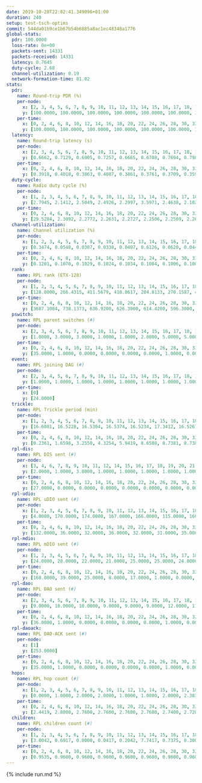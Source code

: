 ```yaml
---
date: 2019-10-28T22:02:41.349096+01:00
duration: 240
setup: test-tsch-optims
commit: 544da01b9ce1b67b54b6885a8ac1ec48348a1776
global-stats:
  pdr: 100.0000
  loss-rate: 0e+00
  packets-sent: 14331
  packets-received: 14331
  latency: 0.7645
  duty-cycle: 2.68
  channel-utilization: 0.19
  network-formation-time: 81.02
stats:
  pdr:
    name: Round-trip PDR (%)
    per-node:
      x: [2, 3, 4, 5, 6, 7, 8, 9, 10, 11, 12, 13, 14, 15, 16, 17, 18, 19, 20, 21, 22, 23, 24, 25]
      y: [100.0000, 100.0000, 100.0000, 100.0000, 100.0000, 100.0000, 100.0000, 100.0000, 100.0000, 100.0000, 100.0000, 100.0000, 100.0000, 100.0000, 100.0000, 100.0000, 100.0000, 100.0000, 100.0000, 100.0000, 100.0000, 100.0000, 100.0000, 100.0000]
    per-time:
      x: [0, 2, 4, 6, 8, 10, 12, 14, 16, 18, 20, 22, 24, 26, 28, 30, 32, 34, 36, 38, 40, 42, 44, 46, 48, 50, 52, 54, 56, 58, 60, 62, 64, 66, 68, 70, 72, 74, 76, 78, 80, 82, 84, 86, 88, 90, 92, 94, 96, 98, 100, 102, 104, 106, 108, 110, 112, 114, 116, 118, 120, 122, 124, 126, 128, 130, 132, 134, 136, 138, 140, 142, 144, 146, 148, 150, 152, 154, 156, 158, 160, 162, 164, 166, 168, 170, 172, 174, 176, 178, 180, 182, 184, 186, 188, 190, 192, 194, 196, 198, 200, 202, 204, 206, 208, 210, 212, 214, 216, 218, 220, 222, 224, 226, 228, 230, 232, 234, 236, 238, 240]
      y: [100.0000, 100.0000, 100.0000, 100.0000, 100.0000, 100.0000, 100.0000, 100.0000, 100.0000, 100.0000, 100.0000, 100.0000, 100.0000, 100.0000, 100.0000, 100.0000, 100.0000, 100.0000, 100.0000, 100.0000, 100.0000, 100.0000, 100.0000, 100.0000, 100.0000, 100.0000, 100.0000, 100.0000, 100.0000, 100.0000, 100.0000, 100.0000, 100.0000, 100.0000, 100.0000, 100.0000, 100.0000, 100.0000, 100.0000, 100.0000, 100.0000, 100.0000, 100.0000, 100.0000, 100.0000, 100.0000, 100.0000, 100.0000, 100.0000, 100.0000, 100.0000, 100.0000, 100.0000, 100.0000, 100.0000, 100.0000, 100.0000, 100.0000, 100.0000, 100.0000, 100.0000, 100.0000, 100.0000, 100.0000, 100.0000, 100.0000, 100.0000, 100.0000, 100.0000, 100.0000, 100.0000, 100.0000, 100.0000, 100.0000, 100.0000, 100.0000, 100.0000, 100.0000, 100.0000, 100.0000, 100.0000, 100.0000, 100.0000, 100.0000, 100.0000, 100.0000, 100.0000, 100.0000, 100.0000, 100.0000, 100.0000, 100.0000, 100.0000, 100.0000, 100.0000, 100.0000, 100.0000, 100.0000, 100.0000, 100.0000, 100.0000, 100.0000, 100.0000, 100.0000, 100.0000, 100.0000, 100.0000, 100.0000, 100.0000, 100.0000, 100.0000, 100.0000, 100.0000, 100.0000, 100.0000, 100.0000, 100.0000, 100.0000, 100.0000, 100.0000, null]
  latency:
    name: Round-trip latency (s)
    per-node:
      x: [2, 3, 4, 5, 6, 7, 8, 9, 10, 11, 12, 13, 14, 15, 16, 17, 18, 19, 20, 21, 22, 23, 24, 25]
      y: [0.6662, 0.7129, 0.6905, 0.7257, 0.6665, 0.6708, 0.7694, 0.7980, 0.6500, 0.6906, 0.7554, 0.6868, 0.7084, 0.7752, 0.7285, 0.8183, 0.7795, 0.7965, 0.8443, 0.8418, 0.7942, 0.9070, 0.9227, 0.9390]
    per-time:
      x: [0, 2, 4, 6, 8, 10, 12, 14, 16, 18, 20, 22, 24, 26, 28, 30, 32, 34, 36, 38, 40, 42, 44, 46, 48, 50, 52, 54, 56, 58, 60, 62, 64, 66, 68, 70, 72, 74, 76, 78, 80, 82, 84, 86, 88, 90, 92, 94, 96, 98, 100, 102, 104, 106, 108, 110, 112, 114, 116, 118, 120, 122, 124, 126, 128, 130, 132, 134, 136, 138, 140, 142, 144, 146, 148, 150, 152, 154, 156, 158, 160, 162, 164, 166, 168, 170, 172, 174, 176, 178, 180, 182, 184, 186, 188, 190, 192, 194, 196, 198, 200, 202, 204, 206, 208, 210, 212, 214, 216, 218, 220, 222, 224, 226, 228, 230, 232, 234, 236, 238, 240]
      y: [0.3918, 0.4018, 0.3863, 0.4087, 0.3861, 0.3761, 0.3709, 0.3598, 0.3565, 0.3495, 0.4092, 0.3725, 0.3532, 0.3384, 0.3740, 0.3415, 0.3638, 0.3784, 0.3455, 0.3221, 0.3407, 0.3452, 0.3461, 0.3336, 0.3124, 0.3201, 0.3309, 0.3292, 0.3496, 0.3482, 0.3534, 0.3288, 0.3396, 0.3206, 0.3314, 0.3243, 0.3556, 0.3200, 0.3136, 0.3211, 0.3113, 0.3207, 0.3607, 0.3424, 0.3312, 0.3572, 0.3323, 0.3754, 0.3664, 0.3741, 0.3199, 0.3614, 0.3820, 0.5344, 0.5961, 0.4977, 0.4883, 0.3975, 0.3296, 0.7523, 1.1001, 0.7355, 0.4939, 0.4436, 0.4371, 0.7495, 1.2811, 1.2610, 0.9406, 0.7726, 0.5082, 0.7988, 1.2721, 1.2624, 1.2919, 1.2294, 0.9881, 0.9257, 1.2998, 1.2887, 1.3078, 1.2852, 1.2786, 1.2376, 1.2836, 1.2837, 1.2650, 1.2742, 1.2673, 1.2882, 1.2608, 1.2782, 1.2527, 1.2817, 1.2588, 1.2594, 1.2785, 1.2592, 1.2680, 1.2543, 1.2597, 1.2669, 1.2720, 1.2606, 1.2917, 1.2698, 1.2734, 1.2571, 1.2519, 1.2568, 1.2755, 1.2534, 1.2662, 1.2672, 1.2654, 1.2681, 1.2798, 1.2762, 1.2876, 1.2360, null]
  duty-cycle:
    name: Radio duty cycle (%)
    per-node:
      x: [1, 2, 3, 4, 5, 6, 7, 8, 9, 10, 11, 12, 13, 14, 15, 16, 17, 18, 19, 20, 21, 22, 23, 24, 25]
      y: [2.7945, 2.1412, 2.5049, 2.4926, 2.2997, 3.5971, 2.4638, 2.1025, 2.2114, 2.3722, 2.3209, 2.3460, 2.4737, 2.3807, 2.3775, 2.7884, 2.5900, 2.5000, 2.3962, 2.4118, 2.3009, 2.3994, 2.4280, 2.3914, 2.3637]
    per-time:
      x: [0, 2, 4, 6, 8, 10, 12, 14, 16, 18, 20, 22, 24, 26, 28, 30, 32, 34, 36, 38, 40, 42, 44, 46, 48, 50, 52, 54, 56, 58, 60, 62, 64, 66, 68, 70, 72, 74, 76, 78, 80, 82, 84, 86, 88, 90, 92, 94, 96, 98, 100, 102, 104, 106, 108, 110, 112, 114, 116, 118, 120, 122, 124, 126, 128, 130, 132, 134, 136, 138, 140, 142, 144, 146, 148, 150, 152, 154, 156, 158, 160, 162, 164, 166, 168, 170, 172, 174, 176, 178, 180, 182, 184, 186, 188, 190, 192, 194, 196, 198, 200, 202, 204, 206, 208, 210, 212, 214, 216, 218, 220, 222, 224, 226, 228, 230, 232, 234, 236, 238]
      y: [29.5284, 2.3092, 2.2772, 2.2631, 2.2727, 2.2506, 2.2509, 2.2605, 2.2287, 2.2714, 2.2415, 2.2606, 2.2535, 2.2445, 2.2713, 2.2394, 2.2431, 2.2411, 2.2386, 2.2283, 2.2264, 2.2314, 2.2423, 2.2503, 2.2303, 2.2192, 2.2203, 2.2362, 2.2497, 2.2611, 2.2401, 2.2556, 2.2279, 2.2375, 2.2366, 2.2136, 2.2278, 2.2329, 2.2049, 2.2212, 2.2252, 2.2030, 2.2230, 2.2584, 2.2134, 2.2132, 2.2152, 2.2351, 2.2456, 2.2046, 2.2087, 2.2165, 2.2175, 2.2121, 2.1987, 3.5775, 3.4897, 3.4626, 3.1985, 2.2032, 2.2161, 2.2032, 2.2128, 2.2139, 2.2106, 2.2180, 2.2286, 2.2143, 2.2121, 2.2252, 2.2257, 2.2255, 2.2137, 2.2011, 2.2029, 2.2160, 2.2206, 2.2214, 2.2273, 2.2321, 2.2232, 2.2172, 2.2131, 2.2078, 2.2197, 2.2384, 2.2403, 2.2204, 2.1989, 2.2074, 2.2113, 2.2128, 2.1956, 2.2108, 2.2195, 2.2164, 2.2179, 2.2177, 2.2103, 2.2053, 2.2252, 2.2157, 2.2212, 2.2149, 2.2128, 2.2377, 2.2123, 2.2128, 2.2069, 2.2221, 2.2094, 2.2235, 2.2138, 2.2098, 2.2176, 2.2149, 2.2246, 2.2159, 2.2258, 2.1974]
  channel-utilization:
    name: Channel utilization (%)
    per-node:
      x: [1, 2, 3, 4, 5, 6, 7, 8, 9, 10, 11, 12, 13, 14, 15, 16, 17, 18, 19, 20, 21, 22, 23, 24, 25]
      y: [0.3474, 0.0548, 0.0307, 0.0338, 0.0407, 0.6126, 0.0620, 0.0441, 0.0328, 0.0743, 0.0323, 0.0563, 0.1133, 0.0307, 0.0596, 0.2130, 0.0313, 0.0614, 0.0564, 0.0679, 0.0431, 0.0591, 0.0317, 0.0314, 0.0325]
    per-time:
      x: [0, 2, 4, 6, 8, 10, 12, 14, 16, 18, 20, 22, 24, 26, 28, 30, 32, 34, 36, 38, 40, 42, 44, 46, 48, 50, 52, 54, 56, 58, 60, 62, 64, 66, 68, 70, 72, 74, 76, 78, 80, 82, 84, 86, 88, 90, 92, 94, 96, 98, 100, 102, 104, 106, 108, 110, 112, 114, 116, 118, 120, 122, 124, 126, 128, 130, 132, 134, 136, 138, 140, 142, 144, 146, 148, 150, 152, 154, 156, 158, 160, 162, 164, 166, 168, 170, 172, 174, 176, 178, 180, 182, 184, 186, 188, 190, 192, 194, 196, 198, 200, 202, 204, 206, 208, 210, 212, 214, 216, 218, 220, 222, 224, 226, 228, 230, 232, 234, 236, 238]
      y: [0.1201, 0.1070, 0.1029, 0.1024, 0.1034, 0.1004, 0.1006, 0.1005, 0.0962, 0.1017, 0.0950, 0.1007, 0.1010, 0.0964, 0.1044, 0.0950, 0.0929, 0.0947, 0.0919, 0.0902, 0.0915, 0.0914, 0.0944, 0.0948, 0.0889, 0.0863, 0.0883, 0.0921, 0.0968, 0.0987, 0.0955, 0.0940, 0.0917, 0.0928, 0.0924, 0.0848, 0.0916, 0.0924, 0.0822, 0.0902, 0.0879, 0.0848, 0.0888, 0.0981, 0.0877, 0.0876, 0.0905, 0.0919, 0.0976, 0.0854, 0.0918, 0.0890, 0.0899, 0.0870, 0.0846, 0.6314, 0.5541, 0.5575, 0.4316, 0.0829, 0.0888, 0.0843, 0.0874, 0.0883, 0.0866, 0.0898, 0.0904, 0.0877, 0.0857, 0.0888, 0.0901, 0.0922, 0.0873, 0.0834, 0.0839, 0.0870, 0.0890, 0.0889, 0.0902, 0.0919, 0.0894, 0.0879, 0.0868, 0.0847, 0.0893, 0.0941, 0.0946, 0.0871, 0.0833, 0.0857, 0.0868, 0.0851, 0.0811, 0.0844, 0.0882, 0.0853, 0.0868, 0.0877, 0.0861, 0.0852, 0.0894, 0.0864, 0.0875, 0.0871, 0.0876, 0.0936, 0.0867, 0.0866, 0.0849, 0.0911, 0.0851, 0.0893, 0.0866, 0.0856, 0.0903, 0.0887, 0.0924, 0.0895, 0.0906, 0.0779]
  rank:
    name: RPL rank (ETX-128)
    per-node:
      x: [1, 2, 3, 4, 5, 6, 7, 8, 9, 10, 11, 12, 13, 14, 15, 16, 17, 18, 19, 20, 21, 22, 23, 24, 25]
      y: [128.0000, 266.4315, 411.5679, 410.0617, 284.8133, 270.1587, 405.6488, 525.1306, 579.8490, 425.7901, 569.1893, 424.5620, 439.0082, 579.9476, 528.4855, 435.3388, 565.9715, 845.2016, 611.9057, 664.2602, 677.8653, 884.2881, 740.9919, 758.2735, 1056.9878]
    per-time:
      x: [0, 2, 4, 6, 8, 10, 12, 14, 16, 18, 20, 22, 24, 26, 28, 30, 32, 34, 36, 38, 40, 42, 44, 46, 48, 50, 52, 54, 56, 58, 60, 62, 64, 66, 68, 70, 72, 74, 76, 78, 80, 82, 84, 86, 88, 90, 92, 94, 96, 98, 100, 102, 104, 106, 108, 110, 112, 114, 116, 118, 120, 122, 124, 126, 128, 130, 132, 134, 136, 138, 140, 142, 144, 146, 148, 150, 152, 154, 156, 158, 160, 162, 164, 166, 168, 170, 172, 174, 176, 178, 180, 182, 184, 186, 188, 190, 192, 194, 196, 198, 200, 202, 204, 206, 208, 210, 212, 214, 216, 218, 220, 222, 224, 226, 228, 230, 232, 234, 236, 238]
      y: [3687.1084, 738.1373, 636.9200, 626.3000, 614.4200, 596.3000, 600.7059, 589.3200, 586.6346, 567.1154, 548.0000, 552.5000, 561.3725, 549.0577, 527.8000, 534.7800, 531.6800, 514.2000, 504.5600, 507.2157, 500.6863, 499.8600, 503.9200, 504.3800, 529.0600, 520.4000, 523.8800, 524.1800, 533.0000, 529.5490, 520.5400, 516.2941, 506.0200, 506.2000, 494.6275, 486.3200, 484.3269, 490.8627, 480.2157, 476.7451, 473.0600, 476.4706, 473.7843, 499.7400, 496.8400, 502.8400, 496.9200, 497.7843, 493.3889, 473.9800, 475.1765, 478.1800, 475.8400, 473.3200, 478.4400, 433.1571, 286.4007, 284.0629, 291.9313, 469.9800, 470.5600, 469.7400, 469.3000, 473.1800, 471.9200, 489.2157, 494.2800, 497.4000, 488.6200, 490.2000, 488.6471, 476.4706, 472.6667, 466.0400, 474.3269, 462.3800, 467.4800, 467.6600, 469.6600, 464.8800, 463.7800, 472.2745, 467.6667, 465.3000, 463.8600, 465.9020, 463.1000, 462.4600, 463.6000, 459.6200, 462.2745, 464.3000, 463.7800, 462.2000, 469.1000, 471.7059, 468.0980, 469.9600, 473.6600, 473.5400, 467.1176, 461.7800, 459.3600, 461.4800, 466.3600, 497.4000, 496.1400, 492.2941, 490.1600, 488.5490, 488.6538, 489.4118, 487.6200, 496.2800, 502.7000, 504.5660, 493.6471, 494.2941, 494.8235, 493.5400]
  pswitch:
    name: RPL parent switches (#)
    per-node:
      x: [2, 3, 4, 5, 6, 7, 8, 9, 10, 11, 12, 13, 14, 15, 16, 17, 18, 19, 20, 21, 22, 23, 24, 25]
      y: [1.0000, 3.0000, 3.0000, 1.0000, 1.0000, 2.0000, 5.0000, 5.0000, 3.0000, 3.0000, 2.0000, 3.0000, 8.0000, 1.0000, 2.0000, 7.0000, 3.0000, 4.0000, 6.0000, 5.0000, 3.0000, 8.0000, 5.0000, 6.0000]
    per-time:
      x: [0, 2, 4, 6, 8, 10, 12, 14, 16, 18, 20, 22, 24, 26, 28, 30, 32, 34, 36, 38, 40, 42, 44, 46, 48, 50, 52, 54, 56, 58, 60, 62, 64, 66, 68, 70, 72, 74, 76, 78, 80, 82, 84, 86, 88, 90, 92, 94, 96, 98, 100, 102, 104, 106, 108, 110, 112, 114, 116, 118, 120, 122, 124, 126, 128, 130, 132, 134, 136, 138, 140, 142, 144, 146, 148, 150, 152, 154, 156, 158, 160, 162, 164, 166, 168, 170, 172, 174, 176, 178, 180, 182, 184, 186, 188, 190, 192, 194, 196, 198, 200, 202, 204, 206, 208, 210, 212, 214, 216, 218, 220, 222, 224, 226, 228, 230, 232, 234, 236]
      y: [35.0000, 1.0000, 0.0000, 0.0000, 0.0000, 0.0000, 1.0000, 0.0000, 2.0000, 2.0000, 0.0000, 0.0000, 1.0000, 2.0000, 0.0000, 0.0000, 0.0000, 0.0000, 0.0000, 1.0000, 1.0000, 0.0000, 0.0000, 0.0000, 0.0000, 0.0000, 0.0000, 0.0000, 1.0000, 1.0000, 0.0000, 1.0000, 0.0000, 0.0000, 1.0000, 0.0000, 2.0000, 1.0000, 1.0000, 1.0000, 0.0000, 1.0000, 1.0000, 0.0000, 0.0000, 0.0000, 0.0000, 1.0000, 4.0000, 0.0000, 1.0000, 0.0000, 0.0000, 0.0000, 0.0000, 3.0000, 0.0000, 0.0000, 0.0000, 0.0000, 0.0000, 0.0000, 0.0000, 0.0000, 0.0000, 1.0000, 0.0000, 0.0000, 0.0000, 0.0000, 1.0000, 1.0000, 1.0000, 0.0000, 2.0000, 0.0000, 0.0000, 0.0000, 0.0000, 0.0000, 0.0000, 1.0000, 1.0000, 0.0000, 0.0000, 1.0000, 0.0000, 0.0000, 0.0000, 0.0000, 1.0000, 0.0000, 0.0000, 0.0000, 0.0000, 1.0000, 1.0000, 0.0000, 0.0000, 0.0000, 1.0000, 0.0000, 0.0000, 0.0000, 0.0000, 0.0000, 0.0000, 1.0000, 0.0000, 1.0000, 2.0000, 1.0000, 0.0000, 0.0000, 0.0000, 3.0000, 1.0000, 1.0000, 1.0000]
  event:
    name: RPL joining DAG (#)
    per-node:
      x: [2, 3, 4, 5, 6, 7, 8, 9, 10, 11, 12, 13, 14, 15, 16, 17, 18, 19, 20, 21, 22, 23, 24, 25]
      y: [1.0000, 1.0000, 1.0000, 1.0000, 1.0000, 1.0000, 1.0000, 1.0000, 1.0000, 1.0000, 1.0000, 1.0000, 1.0000, 1.0000, 1.0000, 1.0000, 1.0000, 1.0000, 1.0000, 1.0000, 1.0000, 1.0000, 1.0000, 1.0000]
    per-time:
      x: [0]
      y: [24.0000]
  trickle:
    name: RPL Trickle period (min)
    per-node:
      x: [1, 2, 3, 4, 5, 6, 7, 8, 9, 10, 11, 12, 13, 14, 15, 16, 17, 18, 19, 20, 21, 22, 23, 24, 25]
      y: [16.6081, 16.5228, 16.5304, 16.5374, 16.5234, 17.3412, 16.5267, 16.4687, 16.4498, 16.5329, 16.4590, 16.3214, 16.3871, 16.5494, 16.5248, 16.3990, 16.5771, 16.5301, 16.4629, 16.4714, 16.4133, 16.4228, 16.5280, 16.5200, 16.5239]
    per-time:
      x: [0, 2, 4, 6, 8, 10, 12, 14, 16, 18, 20, 22, 24, 26, 28, 30, 32, 34, 36, 38, 40, 42, 44, 46, 48, 50, 52, 54, 56, 58, 60, 62, 64, 66, 68, 70, 72, 74, 76, 78, 80, 82, 84, 86, 88, 90, 92, 94, 96, 98, 100, 102, 104, 106, 108, 110, 112, 114, 116, 118, 120, 122, 124, 126, 128, 130, 132, 134, 136, 138, 140, 142, 144, 146, 148, 150, 152, 154, 156, 158, 160, 162, 164, 166, 168, 170, 172, 174, 176, 178, 180, 182, 184, 186, 188, 190, 192, 194, 196, 198, 200, 202, 204, 206, 208, 210, 212, 214, 216, 218, 220, 222, 224, 226, 228, 230, 232, 234, 236, 238]
      y: [0.2361, 1.6598, 3.2550, 4.3254, 5.9419, 8.6508, 8.7381, 8.7381, 8.7381, 16.9721, 17.4763, 17.4763, 17.4763, 17.4763, 17.4763, 17.4763, 17.4763, 17.4763, 17.4763, 17.4763, 17.4763, 17.4763, 17.4763, 17.4763, 17.4763, 17.4763, 17.4763, 17.4763, 17.4763, 17.4763, 17.4763, 17.4763, 17.4763, 17.4763, 17.4763, 17.4763, 17.4763, 17.4763, 17.4763, 17.4763, 17.4763, 17.4763, 17.4763, 17.4763, 17.4763, 17.4763, 17.4763, 17.4763, 17.4763, 17.4763, 17.4763, 17.4763, 17.4763, 17.4763, 17.4763, 17.4763, 17.4763, 17.4763, 17.4763, 17.4763, 17.4763, 17.4763, 17.4763, 17.4763, 17.4763, 17.4763, 17.4763, 17.4763, 17.4763, 17.4763, 17.4763, 17.4763, 17.4763, 17.4763, 17.4763, 17.4763, 17.4763, 17.4763, 17.4763, 17.4763, 17.4763, 17.4763, 17.4763, 17.4763, 17.4763, 17.4763, 17.4763, 17.4763, 17.4763, 17.4763, 17.4763, 17.4763, 17.4763, 17.4763, 17.4763, 17.4763, 17.4763, 17.4763, 17.4763, 17.4763, 17.4763, 17.4763, 17.4763, 17.4763, 17.4763, 17.4763, 17.4763, 17.4763, 17.4763, 17.4763, 17.4763, 17.4763, 17.4763, 17.4763, 17.4763, 17.4763, 17.4763, 17.4763, 17.4763, 17.4763]
  rpl-dis:
    name: RPL DIS sent (#)
    per-node:
      x: [3, 4, 6, 7, 8, 9, 10, 11, 12, 14, 15, 16, 17, 18, 19, 20, 21, 22, 23, 24, 25]
      y: [2.0000, 1.0000, 3.0000, 1.0000, 1.0000, 1.0000, 1.0000, 1.0000, 1.0000, 1.0000, 2.0000, 1.0000, 2.0000, 3.0000, 1.0000, 1.0000, 1.0000, 2.0000, 1.0000, 1.0000, 2.0000]
    per-time:
      x: [0, 2, 4, 6, 8, 10, 12, 14, 16, 18, 20, 22, 24, 26, 28, 30, 32, 34, 36, 38, 40, 42, 44, 46, 48, 50, 52, 54, 56, 58, 60, 62, 64, 66, 68, 70, 72, 74, 76, 78, 80, 82, 84, 86, 88, 90, 92, 94, 96, 98, 100, 102, 104, 106, 108, 110, 112, 114]
      y: [27.0000, 0.0000, 0.0000, 0.0000, 0.0000, 0.0000, 0.0000, 0.0000, 0.0000, 0.0000, 0.0000, 0.0000, 0.0000, 0.0000, 0.0000, 0.0000, 0.0000, 0.0000, 0.0000, 0.0000, 0.0000, 0.0000, 0.0000, 0.0000, 0.0000, 0.0000, 0.0000, 0.0000, 0.0000, 0.0000, 0.0000, 0.0000, 0.0000, 0.0000, 0.0000, 0.0000, 0.0000, 0.0000, 0.0000, 0.0000, 0.0000, 0.0000, 0.0000, 0.0000, 0.0000, 0.0000, 0.0000, 0.0000, 0.0000, 0.0000, 0.0000, 0.0000, 0.0000, 0.0000, 0.0000, 0.0000, 1.0000, 2.0000]
  rpl-udio:
    name: RPL uDIO sent (#)
    per-node:
      x: [1, 2, 3, 4, 5, 6, 7, 8, 9, 10, 11, 12, 13, 14, 15, 16, 17, 18, 19, 20, 21, 22, 23, 24, 25]
      y: [4.0000, 170.0000, 174.0000, 167.0000, 166.0000, 115.0000, 160.0000, 167.0000, 162.0000, 161.0000, 175.0000, 173.0000, 160.0000, 174.0000, 164.0000, 148.0000, 174.0000, 168.0000, 175.0000, 170.0000, 168.0000, 170.0000, 171.0000, 164.0000, 163.0000]
    per-time:
      x: [0, 2, 4, 6, 8, 10, 12, 14, 16, 18, 20, 22, 24, 26, 28, 30, 32, 34, 36, 38, 40, 42, 44, 46, 48, 50, 52, 54, 56, 58, 60, 62, 64, 66, 68, 70, 72, 74, 76, 78, 80, 82, 84, 86, 88, 90, 92, 94, 96, 98, 100, 102, 104, 106, 108, 110, 112, 114, 116, 118, 120, 122, 124, 126, 128, 130, 132, 134, 136, 138, 140, 142, 144, 146, 148, 150, 152, 154, 156, 158, 160, 162, 164, 166, 168, 170, 172, 174, 176, 178, 180, 182, 184, 186, 188, 190, 192, 194, 196, 198, 200, 202, 204, 206, 208, 210, 212, 214, 216, 218, 220, 222, 224, 226, 228, 230, 232, 234, 236, 238, 240]
      y: [132.0000, 36.0000, 32.0000, 36.0000, 32.0000, 31.0000, 35.0000, 26.0000, 35.0000, 31.0000, 33.0000, 36.0000, 36.0000, 23.0000, 31.0000, 33.0000, 32.0000, 32.0000, 28.0000, 37.0000, 26.0000, 33.0000, 32.0000, 38.0000, 32.0000, 30.0000, 33.0000, 33.0000, 28.0000, 30.0000, 38.0000, 34.0000, 35.0000, 30.0000, 32.0000, 27.0000, 32.0000, 32.0000, 31.0000, 33.0000, 27.0000, 32.0000, 33.0000, 33.0000, 33.0000, 29.0000, 38.0000, 29.0000, 31.0000, 33.0000, 25.0000, 32.0000, 32.0000, 33.0000, 35.0000, 31.0000, 39.0000, 30.0000, 31.0000, 31.0000, 40.0000, 29.0000, 31.0000, 33.0000, 31.0000, 33.0000, 36.0000, 31.0000, 35.0000, 31.0000, 32.0000, 36.0000, 31.0000, 34.0000, 30.0000, 31.0000, 28.0000, 35.0000, 36.0000, 34.0000, 32.0000, 32.0000, 29.0000, 31.0000, 32.0000, 35.0000, 32.0000, 31.0000, 31.0000, 32.0000, 32.0000, 32.0000, 31.0000, 35.0000, 32.0000, 35.0000, 27.0000, 27.0000, 33.0000, 30.0000, 32.0000, 32.0000, 31.0000, 30.0000, 29.0000, 39.0000, 30.0000, 36.0000, 32.0000, 26.0000, 34.0000, 36.0000, 32.0000, 30.0000, 33.0000, 33.0000, 34.0000, 31.0000, 32.0000, 35.0000, 5.0000]
  rpl-mdio:
    name: RPL mDIO sent (#)
    per-node:
      x: [1, 2, 3, 4, 5, 6, 7, 8, 9, 10, 11, 12, 13, 14, 15, 16, 17, 18, 19, 20, 21, 22, 23, 24, 25]
      y: [24.0000, 28.0000, 22.0000, 21.0000, 25.0000, 25.0000, 24.0000, 25.0000, 25.0000, 21.0000, 22.0000, 27.0000, 27.0000, 22.0000, 21.0000, 23.0000, 21.0000, 22.0000, 24.0000, 25.0000, 24.0000, 23.0000, 23.0000, 24.0000, 22.0000]
    per-time:
      x: [0, 2, 4, 6, 8, 10, 12, 14, 16, 18, 20, 22, 24, 26, 28, 30, 32, 34, 36, 38, 40, 42, 44, 46, 48, 50, 52, 54, 56, 58, 60, 62, 64, 66, 68, 70, 72, 74, 76, 78, 80, 82, 84, 86, 88, 90, 92, 94, 96, 98, 100, 102, 104, 106, 108, 110, 112, 114, 116, 118, 120, 122, 124, 126, 128, 130, 132, 134, 136, 138, 140, 142, 144, 146, 148, 150, 152, 154, 156, 158, 160, 162, 164, 166, 168, 170, 172, 174, 176, 178, 180, 182, 184, 186, 188, 190, 192, 194, 196, 198, 200, 202, 204, 206, 208, 210, 212, 214, 216, 218, 220, 222, 224, 226, 228, 230, 232, 234, 236, 238, 240]
      y: [160.0000, 39.0000, 25.0000, 8.0000, 17.0000, 1.0000, 0.0000, 13.0000, 7.0000, 5.0000, 0.0000, 0.0000, 0.0000, 2.0000, 5.0000, 4.0000, 5.0000, 9.0000, 0.0000, 0.0000, 0.0000, 0.0000, 4.0000, 5.0000, 7.0000, 7.0000, 2.0000, 0.0000, 0.0000, 0.0000, 1.0000, 8.0000, 6.0000, 4.0000, 4.0000, 2.0000, 0.0000, 0.0000, 0.0000, 1.0000, 9.0000, 0.0000, 7.0000, 7.0000, 1.0000, 0.0000, 0.0000, 0.0000, 2.0000, 5.0000, 5.0000, 5.0000, 8.0000, 0.0000, 0.0000, 0.0000, 1.0000, 8.0000, 4.0000, 6.0000, 5.0000, 1.0000, 0.0000, 0.0000, 1.0000, 1.0000, 4.0000, 7.0000, 3.0000, 6.0000, 3.0000, 0.0000, 0.0000, 1.0000, 0.0000, 9.0000, 6.0000, 4.0000, 3.0000, 2.0000, 1.0000, 0.0000, 0.0000, 2.0000, 4.0000, 7.0000, 5.0000, 6.0000, 0.0000, 0.0000, 1.0000, 0.0000, 3.0000, 6.0000, 5.0000, 6.0000, 5.0000, 0.0000, 0.0000, 0.0000, 1.0000, 4.0000, 5.0000, 2.0000, 6.0000, 7.0000, 0.0000, 0.0000, 0.0000, 2.0000, 3.0000, 7.0000, 6.0000, 6.0000, 0.0000, 0.0000, 1.0000, 0.0000, 7.0000, 5.0000, 2.0000]
  rpl-dao:
    name: RPL DAO sent (#)
    per-node:
      x: [2, 3, 4, 5, 6, 7, 8, 9, 10, 11, 12, 13, 14, 15, 16, 17, 18, 19, 20, 21, 22, 23, 24, 25]
      y: [9.0000, 10.0000, 10.0000, 9.0000, 9.0000, 9.0000, 12.0000, 11.0000, 10.0000, 11.0000, 10.0000, 11.0000, 13.0000, 9.0000, 10.0000, 12.0000, 10.0000, 11.0000, 12.0000, 11.0000, 10.0000, 13.0000, 11.0000, 11.0000]
    per-time:
      x: [0, 2, 4, 6, 8, 10, 12, 14, 16, 18, 20, 22, 24, 26, 28, 30, 32, 34, 36, 38, 40, 42, 44, 46, 48, 50, 52, 54, 56, 58, 60, 62, 64, 66, 68, 70, 72, 74, 76, 78, 80, 82, 84, 86, 88, 90, 92, 94, 96, 98, 100, 102, 104, 106, 108, 110, 112, 114, 116, 118, 120, 122, 124, 126, 128, 130, 132, 134, 136, 138, 140, 142, 144, 146, 148, 150, 152, 154, 156, 158, 160, 162, 164, 166, 168, 170, 172, 174, 176, 178, 180, 182, 184, 186, 188, 190, 192, 194, 196, 198, 200, 202, 204, 206, 208, 210, 212, 214, 216, 218, 220, 222, 224, 226, 228, 230, 232, 234, 236, 238]
      y: [36.0000, 1.0000, 0.0000, 0.0000, 0.0000, 0.0000, 1.0000, 0.0000, 2.0000, 2.0000, 0.0000, 0.0000, 1.0000, 2.0000, 16.0000, 1.0000, 0.0000, 0.0000, 0.0000, 1.0000, 1.0000, 0.0000, 1.0000, 3.0000, 0.0000, 0.0000, 1.0000, 1.0000, 11.0000, 7.0000, 0.0000, 1.0000, 0.0000, 0.0000, 3.0000, 0.0000, 2.0000, 2.0000, 1.0000, 1.0000, 1.0000, 2.0000, 5.0000, 7.0000, 1.0000, 0.0000, 0.0000, 1.0000, 6.0000, 0.0000, 2.0000, 1.0000, 1.0000, 0.0000, 1.0000, 5.0000, 1.0000, 8.0000, 1.0000, 0.0000, 0.0000, 0.0000, 4.0000, 1.0000, 1.0000, 2.0000, 1.0000, 0.0000, 1.0000, 2.0000, 5.0000, 9.0000, 2.0000, 0.0000, 2.0000, 0.0000, 1.0000, 2.0000, 0.0000, 2.0000, 0.0000, 2.0000, 1.0000, 0.0000, 6.0000, 6.0000, 4.0000, 0.0000, 1.0000, 0.0000, 1.0000, 2.0000, 0.0000, 1.0000, 1.0000, 3.0000, 2.0000, 0.0000, 4.0000, 1.0000, 9.0000, 0.0000, 1.0000, 0.0000, 0.0000, 3.0000, 0.0000, 2.0000, 1.0000, 4.0000, 3.0000, 1.0000, 4.0000, 0.0000, 7.0000, 3.0000, 1.0000, 1.0000, 1.0000, 2.0000]
  rpl-daoack:
    name: RPL DAO-ACK sent (#)
    per-node:
      x: [1]
      y: [253.0000]
    per-time:
      x: [0, 2, 4, 6, 8, 10, 12, 14, 16, 18, 20, 22, 24, 26, 28, 30, 32, 34, 36, 38, 40, 42, 44, 46, 48, 50, 52, 54, 56, 58, 60, 62, 64, 66, 68, 70, 72, 74, 76, 78, 80, 82, 84, 86, 88, 90, 92, 94, 96, 98, 100, 102, 104, 106, 108, 110, 112, 114, 116, 118, 120, 122, 124, 126, 128, 130, 132, 134, 136, 138, 140, 142, 144, 146, 148, 150, 152, 154, 156, 158, 160, 162, 164, 166, 168, 170, 172, 174, 176, 178, 180, 182, 184, 186, 188, 190, 192, 194, 196, 198, 200, 202, 204, 206, 208, 210, 212, 214, 216, 218, 220, 222, 224, 226, 228, 230, 232, 234, 236, 238]
      y: [35.0000, 1.0000, 0.0000, 0.0000, 0.0000, 0.0000, 1.0000, 0.0000, 2.0000, 2.0000, 0.0000, 0.0000, 1.0000, 2.0000, 16.0000, 1.0000, 0.0000, 0.0000, 0.0000, 1.0000, 1.0000, 0.0000, 1.0000, 3.0000, 0.0000, 0.0000, 1.0000, 1.0000, 11.0000, 7.0000, 0.0000, 1.0000, 0.0000, 0.0000, 3.0000, 0.0000, 2.0000, 2.0000, 1.0000, 1.0000, 1.0000, 2.0000, 5.0000, 7.0000, 1.0000, 0.0000, 0.0000, 1.0000, 6.0000, 0.0000, 2.0000, 1.0000, 1.0000, 0.0000, 1.0000, 5.0000, 1.0000, 8.0000, 1.0000, 0.0000, 0.0000, 0.0000, 4.0000, 1.0000, 1.0000, 2.0000, 1.0000, 0.0000, 1.0000, 2.0000, 5.0000, 9.0000, 2.0000, 0.0000, 2.0000, 0.0000, 1.0000, 2.0000, 0.0000, 2.0000, 0.0000, 2.0000, 1.0000, 0.0000, 6.0000, 6.0000, 4.0000, 0.0000, 1.0000, 0.0000, 1.0000, 2.0000, 0.0000, 1.0000, 1.0000, 3.0000, 2.0000, 0.0000, 4.0000, 1.0000, 9.0000, 0.0000, 1.0000, 0.0000, 0.0000, 3.0000, 0.0000, 2.0000, 1.0000, 4.0000, 3.0000, 1.0000, 4.0000, 0.0000, 7.0000, 3.0000, 1.0000, 1.0000, 1.0000, 2.0000]
  hops:
    name: RPL hop count (#)
    per-node:
      x: [1, 2, 3, 4, 5, 6, 7, 8, 9, 10, 11, 12, 13, 14, 15, 16, 17, 18, 19, 20, 21, 22, 23, 24, 25]
      y: [0.0000, 1.0000, 2.0000, 2.0000, 1.0000, 1.0000, 2.0000, 2.3833, 3.0542, 2.0000, 3.0000, 2.0167, 2.0000, 3.1625, 2.0000, 2.0000, 3.0000, 3.0000, 3.0000, 3.3958, 3.2583, 3.0711, 4.0711, 4.1004, 4.3013]
    per-time:
      x: [0, 2, 4, 6, 8, 10, 12, 14, 16, 18, 20, 22, 24, 26, 28, 30, 32, 34, 36, 38, 40, 42, 44, 46, 48, 50, 52, 54, 56, 58, 60, 62, 64, 66, 68, 70, 72, 74, 76, 78, 80, 82, 84, 86, 88, 90, 92, 94, 96, 98, 100, 102, 104, 106, 108, 110, 112, 114, 116, 118, 120, 122, 124, 126, 128, 130, 132, 134, 136, 138, 140, 142, 144, 146, 148, 150, 152, 154, 156, 158, 160, 162, 164, 166, 168, 170, 172, 174, 176, 178, 180, 182, 184, 186, 188, 190, 192, 194, 196, 198, 200, 202, 204, 206, 208, 210, 212, 214, 216, 218, 220, 222, 224, 226, 228, 230, 232, 234, 236, 238]
      y: [2.4419, 2.8000, 2.7600, 2.7600, 2.7600, 2.7600, 2.7400, 2.7200, 2.7200, 2.6600, 2.6800, 2.6800, 2.6600, 2.6000, 2.5600, 2.5600, 2.5600, 2.5600, 2.5600, 2.5800, 2.5800, 2.5600, 2.5600, 2.5600, 2.5600, 2.5600, 2.5600, 2.5600, 2.5600, 2.5600, 2.5600, 2.5600, 2.5600, 2.5600, 2.5400, 2.5200, 2.4600, 2.4400, 2.4400, 2.4400, 2.4400, 2.4400, 2.4400, 2.4400, 2.4400, 2.4400, 2.4400, 2.4400, 2.4000, 2.4000, 2.4000, 2.4000, 2.4000, 2.4000, 2.4000, 2.4000, 2.4000, 2.4000, 2.4000, 2.4000, 2.4000, 2.4000, 2.4000, 2.4000, 2.4000, 2.4000, 2.4000, 2.4000, 2.4000, 2.4000, 2.4000, 2.4000, 2.4000, 2.4000, 2.4000, 2.4000, 2.4000, 2.4000, 2.4000, 2.4000, 2.4000, 2.4000, 2.4000, 2.4000, 2.4000, 2.4000, 2.4000, 2.4000, 2.4000, 2.4000, 2.4000, 2.4000, 2.4000, 2.4000, 2.4000, 2.4000, 2.4000, 2.4000, 2.4000, 2.4000, 2.4000, 2.4000, 2.4000, 2.4000, 2.4000, 2.4000, 2.4000, 2.4000, 2.4000, 2.4400, 2.4400, 2.4400, 2.4400, 2.4400, 2.4400, 2.4400, 2.4400, 2.4400, 2.4400, 2.4400]
  children:
    name: RPL children count (#)
    per-node:
      x: [1, 2, 3, 4, 5, 6, 7, 8, 9, 10, 11, 12, 13, 14, 15, 16, 17, 18, 19, 20, 21, 22, 23, 24, 25]
      y: [3.0042, 0.6917, 0.0000, 0.0417, 0.2042, 7.7417, 0.7375, 0.3000, 0.0000, 1.4583, 0.0000, 0.7750, 1.6458, 0.0000, 0.1750, 3.4979, 0.0000, 0.8201, 0.4750, 1.1833, 0.3167, 0.9247, 0.0000, 0.0000, 0.0000]
    per-time:
      x: [0, 2, 4, 6, 8, 10, 12, 14, 16, 18, 20, 22, 24, 26, 28, 30, 32, 34, 36, 38, 40, 42, 44, 46, 48, 50, 52, 54, 56, 58, 60, 62, 64, 66, 68, 70, 72, 74, 76, 78, 80, 82, 84, 86, 88, 90, 92, 94, 96, 98, 100, 102, 104, 106, 108, 110, 112, 114, 116, 118, 120, 122, 124, 126, 128, 130, 132, 134, 136, 138, 140, 142, 144, 146, 148, 150, 152, 154, 156, 158, 160, 162, 164, 166, 168, 170, 172, 174, 176, 178, 180, 182, 184, 186, 188, 190, 192, 194, 196, 198, 200, 202, 204, 206, 208, 210, 212, 214, 216, 218, 220, 222, 224, 226, 228, 230, 232, 234, 236, 238]
      y: [0.9535, 0.9600, 0.9600, 0.9600, 0.9600, 0.9600, 0.9600, 0.9600, 0.9600, 0.9600, 0.9600, 0.9600, 0.9600, 0.9600, 0.9600, 0.9600, 0.9600, 0.9600, 0.9600, 0.9600, 0.9600, 0.9600, 0.9600, 0.9600, 0.9600, 0.9600, 0.9600, 0.9600, 0.9600, 0.9600, 0.9600, 0.9600, 0.9600, 0.9600, 0.9600, 0.9600, 0.9600, 0.9600, 0.9600, 0.9600, 0.9600, 0.9600, 0.9600, 0.9600, 0.9600, 0.9600, 0.9600, 0.9600, 0.9600, 0.9600, 0.9600, 0.9600, 0.9600, 0.9600, 0.9600, 0.9600, 0.9600, 0.9600, 0.9600, 0.9600, 0.9600, 0.9600, 0.9600, 0.9600, 0.9600, 0.9600, 0.9600, 0.9600, 0.9600, 0.9600, 0.9600, 0.9600, 0.9600, 0.9600, 0.9600, 0.9600, 0.9600, 0.9600, 0.9600, 0.9600, 0.9600, 0.9600, 0.9600, 0.9600, 0.9600, 0.9600, 0.9600, 0.9600, 0.9600, 0.9600, 0.9600, 0.9600, 0.9600, 0.9600, 0.9600, 0.9600, 0.9600, 0.9600, 0.9600, 0.9600, 0.9600, 0.9600, 0.9600, 0.9600, 0.9600, 0.9600, 0.9600, 0.9600, 0.9600, 0.9600, 0.9600, 0.9600, 0.9600, 0.9600, 0.9600, 0.9600, 0.9600, 0.9600, 0.9600, 0.9600]
---
```


{% include run.md %}
